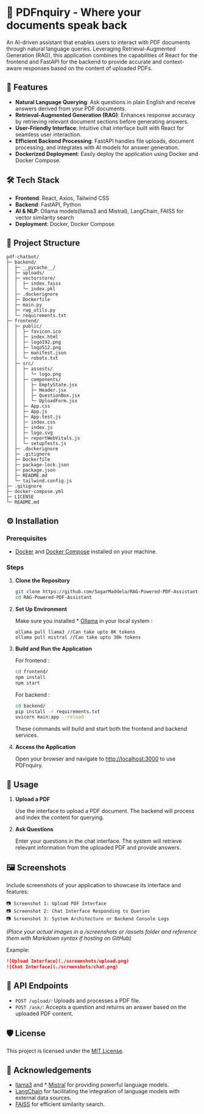 # 📄 PDFnquiry - Where your documents speak back

An AI-driven assistant that enables users to interact with PDF documents through natural language queries. 
Leveraging Retrieval-Augmented Generation (RAG), this application combines the capabilities of React for the frontend and FastAPI for the backend to provide accurate and context-aware responses based on the content of uploaded PDFs.

## 🚀 Features

* **Natural Language Querying**: Ask questions in plain English and receive answers derived from your PDF documents.
* **Retrieval-Augmented Generation (RAG)**: Enhances response accuracy by retrieving relevant document sections before generating answers.
* **User-Friendly Interface**: Intuitive chat interface built with React for seamless user interaction.
* **Efficient Backend Processing**: FastAPI handles file uploads, document processing, and integrates with AI models for answer generation.
* **Dockerized Deployment**: Easily deploy the application using Docker and Docker Compose.

## 🛠️ Tech Stack

* **Frontend**: React, Axios, Tailwind CSS
* **Backend**: FastAPI, Python
* **AI & NLP**: Ollama models(llama3 and Mistral), LangChain, FAISS for vector similarity search
* **Deployment**: Docker, Docker Compose

## 📂 Project Structure

```
pdf-chatbot/
├─ backend/
│  ├─ __pycache__/ 
│  ├─ uploads/
│  ├─ vectorstore/
│  │  ├─ index.faiss
│  │  └─ index.pkl
│  ├─ .dockerignore
│  ├─ Dockerfile
│  ├─ main.py
│  ├─ rag_utils.py
│  └─ requirements.txt
├─ frontend/
│  ├─ public/
│  │  ├─ favicon.ico
│  │  ├─ index.html
│  │  ├─ logo192.png
│  │  ├─ logo512.png
│  │  ├─ manifest.json
│  │  └─ robots.txt
│  ├─ src/
│  │  ├─ assests/
│  │  │  └─ logo.png
│  │  ├─ components/
│  │  │  ├─ EmptyState.jsx
│  │  │  ├─ Header.jsx
│  │  │  ├─ QuestionBox.jsx
│  │  │  └─ UploadForm.jsx
│  │  ├─ App.css
│  │  ├─ App.js
│  │  ├─ App.test.js
│  │  ├─ index.css
│  │  ├─ index.js
│  │  ├─ logo.svg
│  │  ├─ reportWebVitals.js
│  │  └─ setupTests.js
│  ├─ .dockerignore
│  ├─ .gitignore
│  ├─ Dockerfile
│  ├─ package-lock.json
│  ├─ package.json
│  ├─ README.md
│  └─ tailwind.config.js
├─ .gitignore
├─ docker-compose.yml
├─ LICENSE
└─ README.md

```

## ⚙️ Installation

### Prerequisites

* [Docker](https://www.docker.com/get-started) and [Docker Compose](https://docs.docker.com/compose/install/) installed on your machine.

### Steps

1. **Clone the Repository**

   ```bash
   git clone https://github.com/SagarMaddela/RAG-Powered-PDF-Assistant.git
   cd RAG-Powered-PDF-Assistant
   ```

2. **Set Up Environment**

   Make sure you installed * [Ollama](https://ollama.com/) in your local system :

   ```env
   ollama pull llama3 //Can take upto 8K tokens
   ollama pull mistral //Can take upto 30k tokens
   ```


3. **Build and Run the Application**

   For frontend :

   ```bash
   cd frontend/
   npm install 
   npm start
   ```
   For backend :
    ```bash
   cd backend/
   pip install -r requirements.txt
   uvicorn main:app --reload
   ```

   These commands will build and start both the frontend and backend services.

4. **Access the Application**

   Open your browser and navigate to [http://localhost:3000](http://localhost:3000) to use PDFnquiry.

## 🧪 Usage

1. **Upload a PDF**

   Use the interface to upload a PDF document. The backend will process and index the content for querying.

2. **Ask Questions**

   Enter your questions in the chat interface. The system will retrieve relevant information from the uploaded PDF and provide answers.

## 🖼️ Screenshots

Include screenshots of your application to showcase its interface and features:

```
📷 Screenshot 1: Upload PDF Interface
📷 Screenshot 2: Chat Interface Responding to Queries
📷 Screenshot 3: System Architecture or Backend Console Logs
```

*(Place your actual images in a /screenshots or /assets folder and reference them with Markdown syntax if hosting on GitHub)*

Example:

```markdown
![Upload Interface](./screenshots/upload.png)
![Chat Interface](./screenshots/chat.png)
```

## 🧰 API Endpoints

* `POST /upload/`: Uploads and processes a PDF file.
* `POST /ask/`: Accepts a question and returns an answer based on the uploaded PDF content.

## 🛡️ License

This project is licensed under the [MIT License](LICENSE).

## 🙌 Acknowledgements

* [llama3](https://ollama.com/library/llama3) and * [Mistral](https://ollama.com/library/mistral)  for providing powerful language models.
* [LangChain](https://www.langchain.com/) for facilitating the integration of language models with external data sources.
* [FAISS](https://github.com/facebookresearch/faiss) for efficient similarity search.

